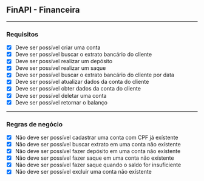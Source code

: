 ## FinAPI - Financeira

---

### Requisitos

- [x] Deve ser possível criar uma conta
- [x] Deve ser possível buscar o extrato bancário do cliente
- [x] Deve ser possível realizar um depósito
- [x] Deve ser possível realizar um saque
- [x] Deve ser possível buscar o extrato bancário do cliente por data
- [x] Deve ser possível atualizar dados da conta do cliente
- [x] Deve ser possível obter dados da conta do cliente
- [x] Deve ser possível deletar uma conta
- [x] Deve ser possível retornar o balanço

---

### Regras de negócio

- [x] Não deve ser possível cadastrar uma conta com CPF já exístente
- [x] Não deve ser possível buscar extrato em uma conta não exístente
- [x] Não deve ser possível fazer depósito em uma conta não exístente
- [x] Não deve ser possível fazer saque em uma conta não exístente
- [x] Não deve ser possível fazer saque quando o saldo for insuficiente
- [x] Não deve ser possível excluir uma conta não exístente
